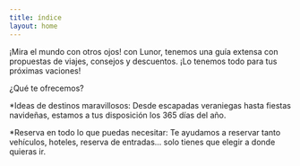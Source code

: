 ```yaml
---
title: índice
layout: home
---
```


¡Mira el mundo con otros ojos! con Lunor, tenemos una guía extensa con propuestas de viajes, consejos y descuentos. ¡Lo tenemos todo para tus próximas vaciones!

¿Qué te ofrecemos?


*Ideas de destinos maravillosos: Desde escapadas veraniegas hasta fiestas navideñas, estamos a tus disposición los 365 días del año.


*Reserva en todo lo que puedas necesitar: Te ayudamos a reservar tanto vehículos, hoteles, reserva de entradas... solo tienes que elegir a donde quieras ir.






